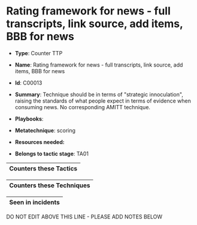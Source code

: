 # Rating framework for news - full transcripts, link source, add items, BBB for news

* **Type**: Counter TTP

* **Name**: Rating framework for news - full transcripts, link source, add items, BBB for news

* **Id**: C00013

* **Summary**: Technique should be in terms of "strategic innoculation", raising the standards of what people expect in terms of evidence when consuming news. No corresponding AMITT technique. 

* **Playbooks**: 

* **Metatechnique**: scoring

* **Resources needed:** 

* **Belongs to tactic stage**: TA01


| Counters these Tactics |
| ---------------------- |



| Counters these Techniques |
| ------------------------- |



| Seen in incidents |
| ----------------- |


DO NOT EDIT ABOVE THIS LINE - PLEASE ADD NOTES BELOW